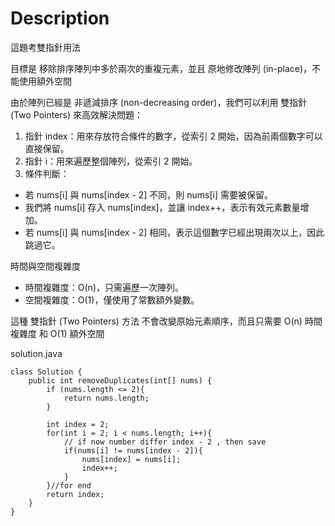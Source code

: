 # Description

這題考雙指針用法

目標是 移除排序陣列中多於兩次的重複元素，並且 原地修改陣列 (in-place)，不能使用額外空間

由於陣列已經是 非遞減排序 (non-decreasing order)，我們可以利用 雙指針 (Two Pointers) 來高效解決問題：

1. 指針 index：用來存放符合條件的數字，從索引 2 開始，因為前兩個數字可以直接保留。
2. 指針 i：用來遍歷整個陣列，從索引 2 開始。
3. 條件判斷：
- 若 nums[i] 與 nums[index - 2] 不同，則 nums[i] 需要被保留。
- 我們將 nums[i] 存入 nums[index]，並讓 index++，表示有效元素數量增加。
- 若 nums[i] 與 nums[index - 2] 相同，表示這個數字已經出現兩次以上，因此跳過它。

時間與空間複雜度
- 時間複雜度：O(n)，只需遍歷一次陣列。
- 空間複雜度：O(1)，僅使用了常數額外變數。

這種 雙指針 (Two Pointers) 方法 不會改變原始元素順序，而且只需要 O(n) 時間複雜度 和 O(1) 額外空間

solution.java
```
class Solution {
    public int removeDuplicates(int[] nums) {
        if (nums.length <= 2){
            return nums.length;
        }

        int index = 2;
        for(int i = 2; i < nums.length; i++){
            // if now number differ index - 2 , then save
            if(nums[i] != nums[index - 2]){
                nums[index] = nums[i];
                index++;
            }
        }//for end
        return index;
    }
}
```
